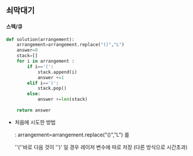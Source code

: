 ## 쇠막대기

#### 스텍/큐

```python
def solution(arrangement):
    arrangement=arrangement.replace("()","L")
    answer=0
    stack=[]
    for i in arrangement :
        if i=='(':
            stack.append(i)
            answer +=1
        elif i==')':
            stack.pop()
        else:
            answer +=len(stack)
            
    return answer
```

* 처음에 시도한 방법 

  : arrangement=arrangement.replace("()","L") 를 
  
  ''(''바로 다음 것이 '')' 일 경우 레이저 변수에 따로 저장 (다른 방식으로 시간초과) 